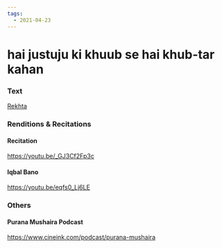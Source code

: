 ```yaml
---
tags:
  - 2021-04-23
---
```

# hai justuju ki khuub se hai khub-tar kahan

### Text
[Rekhta](https://www.rekhta.org/ghazals/hai-justujuu-ki-khuub-se-hai-khuub-tar-kahaan-altaf-hussain-hali-ghazals?lang=ur)

### Renditions & Recitations

#### Recitation

https://youtu.be/_GJ3Cf2Fp3c

#### Iqbal Bano

https://youtu.be/eqfs0_Lj6LE

### Others

#### Purana Mushaira Podcast

https://www.cineink.com/podcast/purana-mushaira

